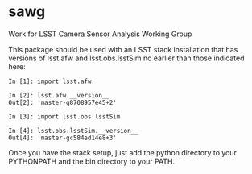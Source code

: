 # sawg
Work for LSST Camera Sensor Analysis Working Group

This package should be used with an LSST stack installation that has versions of lsst.afw and lsst.obs.lsstSim no earlier than those indicated here:
```
In [1]: import lsst.afw

In [2]: lsst.afw.__version__
Out[2]: 'master-g8708957e45+2'

In [3]: import lsst.obs.lsstSim

In [4]: lsst.obs.lsstSim.__version__ 
Out[4]: 'master-gc584ed14e8+3'
```

Once you have the stack setup, just add the python directory to your PYTHONPATH and the bin directory to your PATH.
